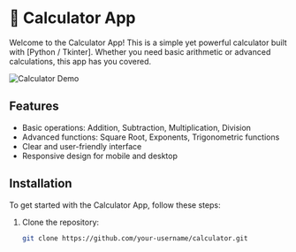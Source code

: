 # 📱 Calculator App

Welcome to the Calculator App! This is a simple yet powerful calculator built with [Python / Tkinter]. Whether you need basic arithmetic or advanced calculations, this app has you covered.

![Calculator Demo]() 

## Features

- Basic operations: Addition, Subtraction, Multiplication, Division
- Advanced functions: Square Root, Exponents, Trigonometric functions
- Clear and user-friendly interface
- Responsive design for mobile and desktop

## Installation

To get started with the Calculator App, follow these steps:

1. Clone the repository:
   ```bash
   git clone https://github.com/your-username/calculator.git
